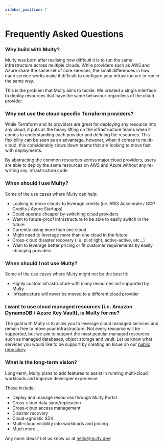 ```yaml
---
sidebar_position: 7
---
```


# Frequently Asked Questions

### Why build with Multy?

Multy was born after realising how difficult it is to run the same infrastructure across multiple clouds. While providers such as AWS and Azure share the same set of core services, the small differences in how each service works make it difficult to configure your infrastructure to run in the same way.

This is the problem that Multy aims to tackle. We created a single interface to deploy resources that have the same behaviour regardless of the cloud provider.

### Why not use the cloud specific Terraform providers?

While Terraform and its providers are great for deploying any resource into any cloud, it puts all the heavy lifting on the infrastructure teams when it comes to understanding each provider and defining the resources. This flexibility can be seen as an advantage, however, when it comes to multi-cloud, this considerably slows down teams that are looking to move fast with deployments. 

By abstracting the common resources across major cloud providers, users are able to deploy the same resources on AWS and Azure without any re-writing any infrastructure code.

### When should I use Multy?

Some of the use cases where Multy can help:

- Looking to move clouds to leverage credits (i.e. AWS Accelerate / GCP Credits / Azure Startups)
- Could operate cheaper by switching cloud providers
- Want to future-proof infrastructure to be able to easily switch in the future
- Currently using more than one cloud
- Might need to leverage more than one cloud in the future
- Cross-cloud disaster recovery (i.e. pilot light, active-active, etc...)
- Want to leverage better pricing or fit customer requirements by easily changing providers

### When should I not use Multy?

Some of the use cases where Multy might not be the best fit:

- Highly custom infrastructure with many resources not supported by Multy
- Infrastructure will never be moved to a different cloud provider

### I want to use cloud managed resources (i.e. Amazon DynamoDB / Azure Key Vault), is Multy for me?

The goal with Multy is to allow you to leverage cloud managed services and remain free to move your infrastructure. Not every resource will be supported, but we aim to support the most popular managed resources such as managed databases, object storage and vault. Let us know what services you would like to be support by creating an Issue on our [public repository](https://github.com/multycloud/multy). 

### What is the long-term vision?

Long-term, Multy plans to add features to assist in running multi-cloud workloads and improve developer experience.

These include:

- Deploy and manage resources through Multy Portal
- Cross-cloud data sync/replication
- Cross-cloud access management
- Disaster recovery
- Cloud-agnostic SDK
- Multi-cloud visibility into workloads and pricing
- Much more...

Any more ideas? Let us know us at <hello@multy.dev>!

